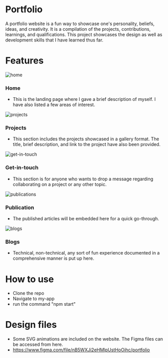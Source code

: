 # Portfolio
A portfolio website is a fun way to showcase one's personality, beliefs, ideas, and creativity. It is a compilation of the projects, contributions, learnings, and qualifications. This project showcases the design as well as development skills that I have learned thus far.

# Features
![home](https://user-images.githubusercontent.com/71793856/171903225-5872673a-69d9-4c0a-ab78-2a092c7453be.png)
### Home
- This is the landing page where I gave a brief description of myself. I have also listed a few areas of interest. 

![projects](https://user-images.githubusercontent.com/71793856/171903251-0375bb74-861a-43c1-a051-787784b59a0b.png)
### Projects
- This section includes the projects showcased in a gallery format. The title, brief description, and link to the project have also been provided.

![get-in-touch](https://user-images.githubusercontent.com/71793856/171903280-5a9580ba-396e-4e5b-999b-b5299c31cf8c.png)
### Get-in-touch
- This section is for anyone who wants to drop a message regarding collaborating on a project or any other topic.

![publications](https://user-images.githubusercontent.com/71793856/171903309-dc8b8a3b-2084-4e9f-8f01-106b9c864206.png)
### Publication
- The published articles will be embedded here for a quick go-through. 

![blogs](https://user-images.githubusercontent.com/71793856/171903343-c3bede2a-ef7f-4192-9e81-c7fe98fada57.png)
### Blogs
- Technical, non-technical, any sort of fun experience documented in a comprehensive manner is put up here.

# How to use
- Clone the repo
- Navigate to my-app
- run the command "npm start"

# Design files
- Some SVG animations are included on the website. The Figma files can be accessed from here.
- https://www.figma.com/file/nB5WXJi2eHMlpUstHoOihc/portfolio

